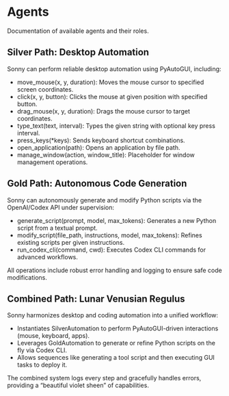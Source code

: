# Agents
Documentation of available agents and their roles.

## Silver Path: Desktop Automation

Sonny can perform reliable desktop automation using PyAutoGUI, including:

- move_mouse(x, y, duration): Moves the mouse cursor to specified screen coordinates.
- click(x, y, button): Clicks the mouse at given position with specified button.
- drag_mouse(x, y, duration): Drags the mouse cursor to target coordinates.
- type_text(text, interval): Types the given string with optional key press interval.
- press_keys(*keys): Sends keyboard shortcut combinations.
- open_application(path): Opens an application by file path.
- manage_window(action, window_title): Placeholder for window management operations.

## Gold Path: Autonomous Code Generation

Sonny can autonomously generate and modify Python scripts via the OpenAI/Codex API under supervision:

- generate_script(prompt, model, max_tokens): Generates a new Python script from a textual prompt.
- modify_script(file_path, instructions, model, max_tokens): Refines existing scripts per given instructions.
- run_codex_cli(command, cwd): Executes Codex CLI commands for advanced workflows.

 All operations include robust error handling and logging to ensure safe code modifications.

## Combined Path: Lunar Venusian Regulus

Sonny harmonizes desktop and coding automation into a unified workflow:

- Instantiates SilverAutomation to perform PyAutoGUI-driven interactions (mouse, keyboard, apps).
- Leverages GoldAutomation to generate or refine Python scripts on the fly via Codex CLI.
- Allows sequences like generating a tool script and then executing GUI tasks to deploy it.

The combined system logs every step and gracefully handles errors, providing a “beautiful violet sheen” of capabilities.